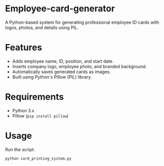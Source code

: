 # Employee-card-generator
A Python-based system for generating professional employee ID cards with logos, photos, and details using PIL.
# Features
- Adds employee name, ID, position, and start date.
- Inserts company logo, employee photo, and branded background.
- Automatically saves generated cards as images.
- Built using Python's Pillow (PIL) library.
# Requirements
- Python 3.x
- Pillow (`pip install pillow`)
# Usage
Run the script:
```bash
python card_printing_system.py
